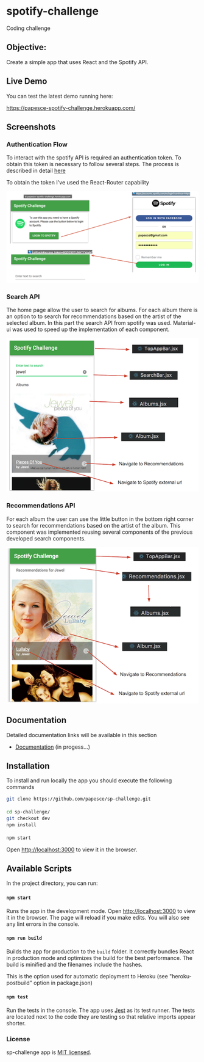 # spotify-challenge
Coding challenge

## Objective:
 Create a simple app that uses React and the Spotify API.

## Live Demo

You can test the latest demo running here:

https://papesce-spotify-challenge.herokuapp.com/

## Screenshots

### Authentication Flow
To interact with the spotify API is required an authentication token.  To obtain this token is necessary to follow several steps.  The process is described in detail [here](https://developer.spotify.com/web-api/authorization-guide/)

To obtain the token I've used the React-Router capability

![login.png](docs/auth_flow.png)

### Search API

The home page allow the user to search for albums. For each album there is an option to to search for recommendations based on the artist of the selected album. In this part the search API from spotify was used. Material-ui was used to speed up the implementation of each component. 

![Search Home Page](docs/homepage.png)


### Recommendations API

For each album the user can use the little button in the bottom right corner to search for recommendations based on the artist of the album.
This component was implemented reusing several components of the previous developed search components.

![Recommnedations Page](docs/recommendations.png)

## Documentation 

Detailed documentation links will be available in this section

- [Documentation](docs/DOCUMENTATION.md) (in progess...)

## Installation

To install and run locally the app you should execute the following commands

```sh
git clone https://github.com/papesce/sp-challenge.git

cd sp-challenge/
git checkout dev
npm install

npm start
```
Open [http://localhost:3000](http://localhost:3000) to view it in the browser.



## Available Scripts

In the project directory, you can run:

#### `npm start`

Runs the app in the development mode. Open [http://localhost:3000](http://localhost:3000) to view it in the browser. The page will reload if you make edits. You will also see any lint errors in the console.

#### `npm run build`

Builds the app for production to the `build` folder. It correctly bundles React in production mode and optimizes the build for the best performance. The build is minified and the filenames include the hashes.<br>

This is the option used for automatic deployment to Heroku (see "heroku-postbuild" option in package.json)

#### `npm test`

Run the tests in the console.  The app uses [Jest](https://facebook.github.io/jest/) as its test runner. The tests are located next to the code they are testing so that relative imports appear shorter.

### License

sp-challenge app is [MIT licensed](./LICENSE).